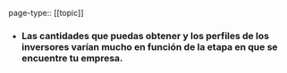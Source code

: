 page-type:: [[topic]]
- ### Las cantidades que puedas obtener y los perfiles de los inversores varían mucho en función de la etapa en que se encuentre tu empresa.



